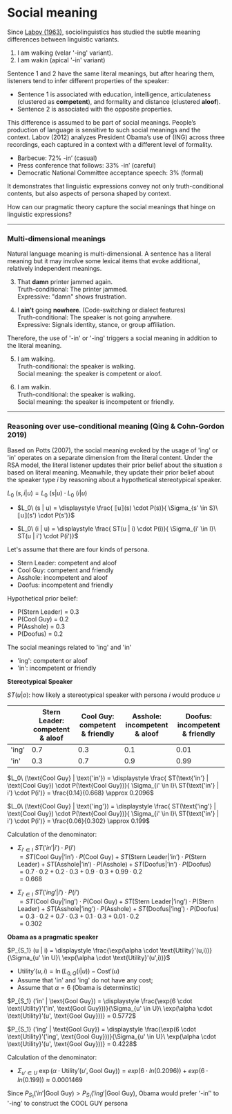 # Social meaning 

Since [Labov (1963)](https://www.tandfonline.com/doi/pdf/10.1080/00437956.1963.11659799), sociolinguistics has studied the subtle meaning differences between linguistic variants. 

1. I am walking (velar '-ing' variant).
2. I am wakin  (apical '-in' variant)

Sentence 1 and 2 have the same literal meanings, but after hearing them, listeners tend to infer different properties of the speaker:

- Sentence 1 is associated with education, intelligence, articulateness (clustered as **competent**),  and formality and distance (clustered **aloof**).
- Sentence 2 is associated with the opposite properties. 

This difference is assumed to be part of social meanings. People’s production of language is sensitive to such social meanings and the context. Labov (2012) analyzes President Obama’s use of (ING) across three recordings, each captured in a context with a different level of formality.

- Barbecue: 72% -in’ (casual)
- Press conference that follows: 33% -in’ (careful)
- Democratic National Committee acceptance speech: 3% (formal)

It demonstrates that linguistic expressions convey not only truth-conditional contents, but also aspects of persona shaped by context. 

How can our pragmatic theory capture the social meanings that hinge on linguistic expressions? 

--- 

### Multi-dimensional meanings

Natural language meaning is multi-dimensional. A sentence has a literal meaning but it may involve some lexical items that evoke additional, relatively independent meanings.  

3. That **damn** printer jammed again. <br>
   Truth-conditional: The printer jammed. <br>
   Expressive: "damn" shows frustration.

4. I **ain’t** going **nowhere**. (Code-switching or dialect features) <br>
   Truth-conditional: The speaker is not going anywhere. <br>
   Expressive: Signals identity, stance, or group affiliation.

Therefore, the use of '-in' or '-ing' triggers a social meaning in addition to the literal meaning. 

5. I am walking. <br>
   Truth-conditional: the speaker is walking. <br>
   Social meaning: the speaker is competent or aloof.

6. I am walkin. <br>
   Truth-conditional: the speaker is walking. <br>
   Social meaning: the speaker is incompetent or friendly.

--- 
### Reasoning over use-conditional meaning (Qing & Cohn-Gordon 2019)

Based on Potts (2007), the social meaning evoked by the usage of 'ing' or 'in' operates on a separate dimension from the literal content. Under the RSA model, the literal listener updates their prior belief about the situation $s$ based on literal meaning. Meanwhile, they update their prior belief about the speaker type $i$ by reasoning about a hypothetical stereotypical speaker. 

$L_0\ (s,i | u) = L_0\ (s | u) \cdot L_0\ (i | u)$

- $L_0\ (s | u) = \displaystyle \frac{ ⟦u⟧(s) \cdot P(s)}{ \Sigma_{s' \in S}\ ⟦u⟧(s') \cdot P(s')}$

- $L_0\ (i | u) = \displaystyle \frac{ ST(u | i) \cdot P(i)}{ \Sigma_{i' \in I}\ ST(u | i') \cdot P(i')}$

Let's assume that there are four kinds of persona. 

- Stern Leader: competent and aloof
- Cool Guy: competent and friendly
- Asshole: incompetent and aloof
- Doofus: incompetent and friendly

Hypothetical prior belief: 

- P(Stern Leader) = 0.3
- P(Cool Guy) = 0.2
- P(Asshole) = 0.3
- P(Doofus) = 0.2

The social meanings related to 'ing' and 'in'

- 'ing': competent or aloof
- 'in': incompetent or friendly

**Stereotypical Speaker**

$ST(u | o)$: how likely a stereotypical speaker with persona $i$ would produce $u$

|       | Stern Leader: competent & aloof | Cool Guy: competent & friendly | Asshole: incompetent & aloof | Doofus: incompetent & friendly | 
|-------|-------|-----------|-------|-------| 
| 'ing'   |   0.7   |     0.3    |   0.1      |   0.01      |    
| 'in'   |   0.3  |     0.7   |   0.9   |   0.99   |       

$L_0\ (\text{Cool Guy} | \text{'in'}) = \displaystyle \frac{ ST(\text{'in'} | \text{Cool Guy}) \cdot P(\text{Cool Guy})}{ \Sigma_{i' \in I}\ ST(\text{'in'} | i') \cdot P(i')} = \frac{0.14}{0.668} \approx 0.2096$

$L_0\ (\text{Cool Guy} | \text{'ing'}) = \displaystyle \frac{ ST(\text{'ing'} | \text{Cool Guy}) \cdot P(\text{Cool Guy})}{ \Sigma_{i' \in I}\ ST(\text{'in'} | i') \cdot P(i')} = \frac{0.06}{0.302} \approx 0.199$

Calculation of the denominator: 

- $\Sigma_{i' \in I}\ ST('in' | i') \cdot P(i')$ <br>
  $= ST(\text{Cool Guy} | \text{'in'}) \cdot P(\text{Cool Guy}) + ST(\text{Stern Leader} | \text{'in'}) \cdot P(\text{Stern Leader}) + ST(\text{Asshole} | \text{'in'}) \cdot P(\text{Asshole}) + ST(\text{Doofus} | \text{'in'}) \cdot P(\text{Doofus})$ <br>
  $= 0.7 \cdot 0.2 + 0.2 \cdot 0.3 + 0.9 \cdot 0.3 + 0.99 \cdot 0.2$ <br>
  $= 0.668$

- $\Sigma_{i' \in I}\ ST('ing' | i') \cdot P(i')$ <br>
  $= ST(\text{Cool Guy} | \text{'ing'}) \cdot P(\text{Cool Guy}) + ST(\text{Stern Leader} | \text{'ing'}) \cdot P(\text{Stern Leader}) + ST(\text{Asshole} | \text{'ing'}) \cdot P(\text{Asshole}) + ST(\text{Doofus} | \text{'ing'}) \cdot P(\text{Doofus})$ <br>
  $= 0.3 \cdot 0.2 + 0.7 \cdot 0.3 + 0.1 \cdot 0.3 + 0.01 \cdot 0.2$ <br>
  $= 0.302$

**Obama as a pragmatic speaker**

$P_{S_1} (u | i) = \displaystyle \frac{\exp(\alpha \cdot \text{Utility}'(u,i))}{\Sigma_{u' \in U}\ \exp(\alpha \cdot \text{Utility}'(u',i))}$   

- $\text{Utility}'(u,i) = \ln (L_{0, Q} (i | u)) - \text{Cost}'(u)$
- Assume that 'in' and 'ing' do not have any cost;
- Assume that $\alpha = 6$ (Obama is determinstic)

$P_{S_1} ('in' | \text{Gool Guy}) = \displaystyle \frac{\exp(6 \cdot \text{Utility}'('in', \text{Gool Guy}))}{\Sigma_{u' \in U}\ \exp(\alpha \cdot \text{Utility}'(u', \text{Gool Guy}))} = 0.5772$

$P_{S_1} ('ing' | \text{Gool Guy}) = \displaystyle \frac{\exp(6 \cdot \text{Utility}'('ing', \text{Gool Guy}))}{\Sigma_{u' \in U}\ \exp(\alpha \cdot \text{Utility}'(u', \text{Gool Guy}))} = 0.4228$


Calculation of the denominator: 

- $\Sigma_{u' \in U}\ \exp(\alpha \cdot \text{Utility}'(u',\text{Gool Guy})) = exp(6 \cdot ln(0.2096)) + exp(6 \cdot ln(0.199)) \approx 0.0001469$

Since $P_{S_1} ('in' | \text{Gool Guy}) > P_{S_1} ('ing' | \text{Gool Guy})$, Obama would prefer '-in’' to '-ing' to construct the COOL GUY persona
